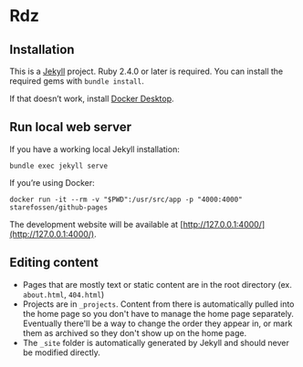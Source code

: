 # Rdz

## Installation

This is a [Jekyll](https://jekyllrb.com) project. Ruby 2.4.0 or later is required. You can install the required gems with `bundle install`.

If that doesn’t work, install [Docker Desktop](https://www.docker.com/get-started).

## Run local web server

If you have a working local Jekyll installation:

```
bundle exec jekyll serve
```

If you’re using Docker:

```
docker run -it --rm -v "$PWD":/usr/src/app -p "4000:4000" starefossen/github-pages
```

The development website will be available at [http://127.0.0.1:4000/](http://127.0.0.1:4000/).

## Editing content

* Pages that are mostly text or static content are in the root directory (ex. `about.html`, `404.html`)
* Projects are in `_projects`. Content from there is automatically pulled into the home page so you don't have to manage the home page separately. Eventually there'll be a way to change the order they appear in, or mark them as archived so they don't show up on the home page.
* The `_site` folder is automatically generated by Jekyll and should never be modified directly.
